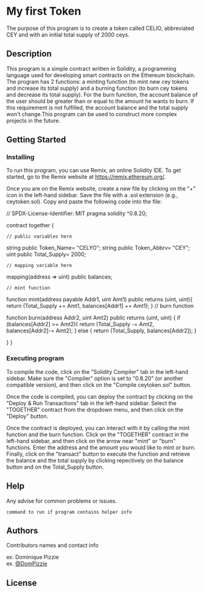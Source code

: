 # My first Token

The purpose of this program is to create a token called CELIO, abbreviated CEY and with an initial total supply of 2000 ceys.

## Description

This program is a simple contract written in Solidity, a programming language used for developing smart contracts on the Ethereum blockchain. The program has 2 functions:  a minting function (to mint new cey tokens and increase its total supply) and a burning function (to burn cey tokens and decrease its total supply). For the burn function, the account balance of the user should be greater than or equal to the amount he wants to burn. If this requirement is not fulfilled, the account balance and the total supply won't change.This program can be used to construct more complex projects in the future. 


## Getting Started

### Installing

To run this program, you can use Remix, an online Solidity IDE. To get started, go to the Remix website at https://remix.ethereum.org/.

Once you are on the Remix website, create a new file by clicking on the "+" icon in the left-hand sidebar. Save the file with a .sol extension (e.g., ceytoken.sol). Copy and paste the following code into the file:

// SPDX-License-Identifier: MIT
pragma solidity ^0.8.20;

contract together {

    // public variables here

string public Token_Name= "CELYO";
string public Token_Abbrv= "CEY";
uint public Total_Supply= 2000;


    // mapping variable here

mapping(address => uint) public balances;

    // mint function

function mint(address payable Addr1, uint Amt1) public returns (uint, uint){
  return  (Total_Supply += Amt1, balances[Addr1] += Amt1);
}
    // burn function

function burn(address Addr2, uint Amt2) public  returns (uint, uint) {
    if (balances[Addr2] >= Amt2){
        return (Total_Supply -= Amt2, balances[Addr2]-= Amt2);
    } else {
        return (Total_Supply, balances[Addr2]);
    }
    
}
}

### Executing program
To compile the code, click on the "Solidity Compiler" tab in the left-hand sidebar. Make sure the "Compiler" option is set to "0.8.20" (or another compatible version), and then click on the "Compile ceytoken.sol" button.

Once the code is compiled, you can deploy the contract by clicking on the "Deploy & Run Transactions" tab in the left-hand sidebar. Select the "TOGETHER" contract from the dropdown menu, and then click on the "Deploy" button.

Once the contract is deployed, you can interact with it by calling the mint function and the burn function. Click on the "TOGETHER" contract in the left-hand sidebar, and then click on the arrow near "mint" or  "burn" functions. Enter the address and the amount you would like to mint or burn. Finally, click on the "transact" button to execute the function and retrieve the balance and the total supply by clicking repectively on the balance button and on the Total_Supply button. 

## Help

Any advise for common problems or issues.
```
command to run if program contains helper info
```

## Authors

Contributors names and contact info

ex. Dominique Pizzie  
ex. [@DomPizzie](https://twitter.com/dompizzie)


## License
